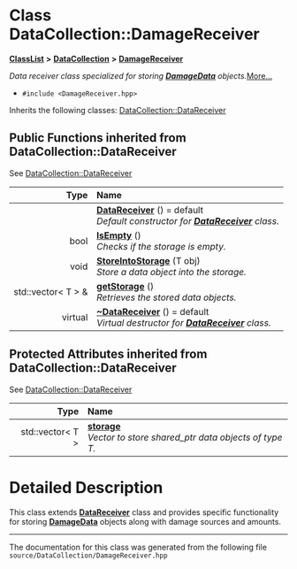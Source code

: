 

# Class DataCollection::DamageReceiver



[**ClassList**](annotated.md) **>** [**DataCollection**](namespace_data_collection.md) **>** [**DamageReceiver**](class_data_collection_1_1_damage_receiver.md)



_Data receiver class specialized for storing_ [_**DamageData**_](class_data_collection_1_1_damage_data.md) _objects._[More...](#detailed-description)

* `#include <DamageReceiver.hpp>`



Inherits the following classes: [DataCollection::DataReceiver](class_data_collection_1_1_data_receiver.md)
























































## Public Functions inherited from DataCollection::DataReceiver

See [DataCollection::DataReceiver](class_data_collection_1_1_data_receiver.md)

| Type | Name |
| ---: | :--- |
|   | [**DataReceiver**](#function-datareceiver) () = default<br>_Default constructor for_ [_**DataReceiver**_](class_data_collection_1_1_data_receiver.md) _class._ |
|  bool | [**IsEmpty**](#function-isempty) () <br>_Checks if the storage is empty._  |
|  void | [**StoreIntoStorage**](#function-storeintostorage) (T obj) <br>_Store a data object into the storage._  |
|  std::vector&lt; T &gt; & | [**getStorage**](#function-getstorage) () <br>_Retrieves the stored data objects._  |
| virtual  | [**~DataReceiver**](#function-datareceiver) () = default<br>_Virtual destructor for_ [_**DataReceiver**_](class_data_collection_1_1_data_receiver.md) _class._ |
















## Protected Attributes inherited from DataCollection::DataReceiver

See [DataCollection::DataReceiver](class_data_collection_1_1_data_receiver.md)

| Type | Name |
| ---: | :--- |
|  std::vector&lt; T &gt; | [**storage**](#variable-storage)  <br>_Vector to store shared\_ptr data objects of type T._  |






































# Detailed Description


This class extends [**DataReceiver**](class_data_collection_1_1_data_receiver.md) class and provides specific functionality for storing [**DamageData**](class_data_collection_1_1_damage_data.md) objects along with damage sources and amounts. 


    

------------------------------
The documentation for this class was generated from the following file `source/DataCollection/DamageReceiver.hpp`

